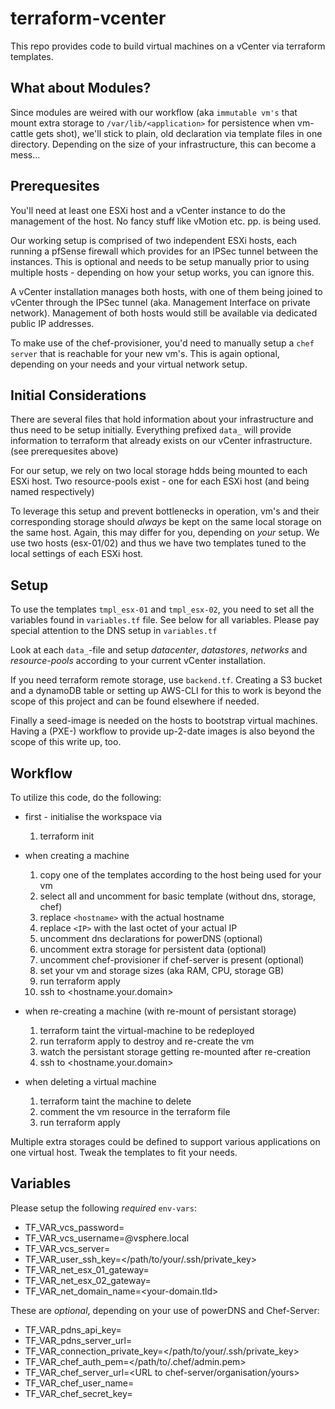# terraform-vcenter
This repo provides code to build virtual machines on a vCenter via terraform templates.

## What about Modules?
Since modules are weired with our workflow (aka `immutable vm's` that mount extra storage to `/var/lib/<application>` for persistence when vm-cattle gets shot), we'll stick to plain, old declaration via template files in one directory.
Depending on the size of your infrastructure, this can become a mess...

## Prerequesites
You'll need at least one ESXi host and a vCenter instance to do the management of the host. No fancy stuff like vMotion etc. pp. is being used.

Our working setup is comprised of two independent ESXi hosts, each running a pfSense firewall which provides for an IPSec tunnel between the instances. This is optional and needs to be setup manually prior to using multiple hosts - depending on how your setup works, you can ignore this.

A vCenter installation manages both hosts, with one of them being joined to vCenter through the IPSec tunnel (aka. Management Interface on private network). Management of both hosts would still be available via dedicated public IP addresses.

To make use of the chef-provisioner, you'd need to manually setup a `chef server` that is reachable for your new vm's. This is again optional, depending on your needs and your virtual network setup.

## Initial Considerations
There are several files that hold information about your infrastructure and thus need to be setup initially. Everything prefixed `data_` will provide information to terraform that already exists on our vCenter infrastructure. (see prerequesites above)

For our setup, we rely on two local storage hdds being mounted to each ESXi host. Two resource-pools exist - one for each ESXi host (and being named respectively)

To leverage this setup and prevent bottlenecks in operation, vm's and their corresponding storage should *always* be kept on the same local storage on the same host. Again, this may differ for you, depending on *your* setup. We use two hosts (esx-01/02) and thus we have two templates tuned to the local settings of each ESXi host.

## Setup
To use the templates `tmpl_esx-01` and `tmpl_esx-02`, you need to set all the variables found in `variables.tf` file. See below for all variables.
Please pay special attention to the DNS setup in `variables.tf`

Look at each `data_`-file and setup *datacenter*, *datastores*, *networks* and *resource-pools* according to your current vCenter installation.

If you need terraform remote storage, use `backend.tf`. Creating a S3 bucket and a dynamoDB table or setting up AWS-CLI for this to work is beyond the scope of this project and can be found elsewhere if needed.

Finally a seed-image is needed on the hosts to bootstrap virtual machines. Having a (PXE-) workflow to provide up-2-date images is also beyond the scope of this write up, too.

## Workflow
To utilize this code, do the following:
* first - initialise the workspace via
  1. terraform init
  
* when creating a machine
  1. copy one of the templates according to the host being used for your vm
  2. select all and uncomment for basic template (without dns, storage, chef)
  3. replace `<hostname>` with the actual hostname
  4. replace `<IP>` with the last octet of your actual IP
  5. uncomment dns declarations for powerDNS (optional)
  6. uncomment extra storage for persistent data (optional)
  7. uncomment chef-provisioner if chef-server is present (optional)
  8. set your vm and storage sizes (aka RAM, CPU, storage GB)
  9. run terraform apply
  10. ssh to <hostname.your.domain>
  
* when re-creating a machine (with re-mount of persistant storage)
  1. terraform taint the virtual-machine to be redeployed
  2. run terraform apply to destroy and re-create the vm
  3. watch the persistant storage getting re-mounted after re-creation
  4. ssh to <hostname.your.domain>
  
* when deleting a virtual machine
  1. terraform taint the machine to delete
  2. comment the vm resource in the terraform file
  3. run terraform apply
  
Multiple extra storages could be defined to support various applications on one virtual host. Tweak the templates to fit your needs.

## Variables
Please setup the following *required* `env-vars`:
* TF_VAR_vcs_password=<vCenter password>
* TF_VAR_vcs_username=<terraform-restricted-user>@vsphere.local
* TF_VAR_vcs_server=<vCenter IP address>
* TF_VAR_user_ssh_key=</path/to/your/.ssh/private_key>
* TF_VAR_net_esx_01_gateway=<esx-01-gateway-IP>
* TF_VAR_net_esx_02_gateway=<esx-02-gateway-IP>
* TF_VAR_net_domain_name=<your-domain.tld>

These are *optional*, depending on your use of powerDNS and Chef-Server:
* TF_VAR_pdns_api_key=<powerDNS API key>
* TF_VAR_pdns_server_url=<powerDNS URL>
* TF_VAR_connection_private_key=</path/to/your/.ssh/private_key>
* TF_VAR_chef_auth_pem=</path/to/.chef/admin.pem>
* TF_VAR_chef_server_url=<URL to chef-server/organisation/yours>
* TF_VAR_chef_user_name=<chef-server username>
* TF_VAR_chef_secret_key=<chef secret key for encrypted data bags>
